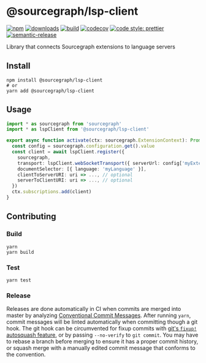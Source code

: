 # @sourcegraph/lsp-client

[![npm](https://img.shields.io/npm/v/@sourcegraph/lsp-client.svg)](https://www.npmjs.com/package/@sourcegraph/lsp-client)
[![downloads](https://img.shields.io/npm/dt/@sourcegraph/lsp-client.svg)](https://www.npmjs.com/package/@sourcegraph/lsp-client)
[![build](https://travis-ci.org/sourcegraph/lsp-client.svg?branch=master)](https://travis-ci.org/sourcegraph/lsp-client)
[![codecov](https://codecov.io/gh/sourcegraph/lsp-client/branch/master/graph/badge.svg?token=Wwxuf9Th3k)](https://codecov.io/gh/sourcegraph/lsp-client)
[![code style: prettier](https://img.shields.io/badge/code_style-prettier-ff69b4.svg)](https://github.com/prettier/prettier)
[![semantic-release](https://img.shields.io/badge/%20%20%F0%9F%93%A6%F0%9F%9A%80-semantic--release-e10079.svg)](https://github.com/semantic-release/semantic-release)

Library that connects Sourcegraph extensions to language servers

## Install

```
npm install @sourcegraph/lsp-client
# or
yarn add @sourcegraph/lsp-client
```

## Usage

```ts
import * as sourcegraph from 'sourcegraph'
import * as lspClient from '@sourcegraph/lsp-client'

export async function activate(ctx: sourcegraph.ExtensionContext): Promise<void> {
  const config = sourcegraph.configuration.get().value
  const client = await lspClient.register({
    sourcegraph,
    transport: lspClient.webSocketTransport({ serverUrl: config['myExtension.serverUrl'] }),
    documentSelector: [{ language: 'myLanguage' }],
    clientToServerURI: uri => ..., // optional
    serverToClientURI: uri => ..., // optional
  })
  ctx.subscriptions.add(client)
}
```

## Contributing

### Build

```
yarn
yarn build
```

### Test

```
yarn test
```

### Release

Releases are done automatically in CI when commits are merged into master by analyzing [Conventional Commit Messages](https://conventionalcommits.org/).
After running `yarn`, commit messages will be linted automatically when committing though a git hook.
The git hook can be circumvented for fixup commits with [git's `fixup!` autosquash feature](https://fle.github.io/git-tip-keep-your-branch-clean-with-fixup-and-autosquash.html), or by passing `--no-verify` to `git commit`.
You may have to rebase a branch before merging to ensure it has a proper commit history, or squash merge with a manually edited commit message that conforms to the convention.
